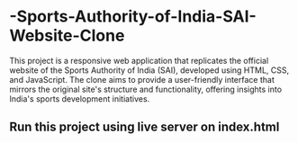 # -Sports-Authority-of-India-SAI-Website-Clone
This project is a responsive web application that replicates the official website of the Sports Authority of India (SAI), developed using HTML, CSS, and JavaScript. The clone aims to provide a user-friendly interface that mirrors the original site's structure and functionality, offering insights into India's sports development initiatives.
<h2>Run this project using live server on index.html</h2>
